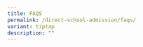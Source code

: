 ```yaml
---
title: FAQS
permalink: /direct-school-admission/faqs/
variant: tiptap
description: ""
---
```

<p></p>